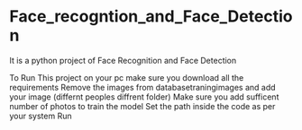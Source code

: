# Face_recogntion_and_Face_Detection
It is a python project of Face Recognition and Face Detection

To Run This project on your pc make sure you download all the requirements
Remove the images from databasetraningimages and add your image (differnt peoples diffrent folder)
Make sure you add sufficent number of photos to train the model
Set the path inside the code as per your system
Run

